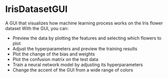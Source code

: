 # IrisDatasetGUI
A GUI that visualizes how machine learning process works on the Iris flower dataset
 With the GUI, you can:
 - Preview the data by plotting the features and selecting which flowers to plot
 - Adjust the hyperparameters and preview the training results
 - Plot the change of the bias and weights 
 - Plot the confusion matrix on the test data
 - Train a neural network model by adjusting its hyperparameters
 - Change the accent of the GUI from a wide range of colors
